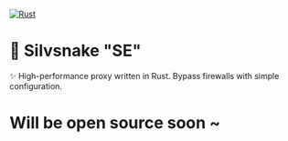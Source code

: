 [![Rust](https://img.shields.io/badge/Rust-%23000000.svg?e&logo=rust&logoColor=white)](https://en.wikipedia.org/wiki/Rust_(programming_language))

# 🐍 Silvsnake "SE"
✨ High-performance proxy written in Rust. Bypass firewalls with simple configuration.

# Will be open source soon ~
